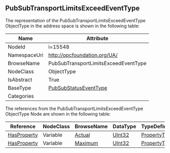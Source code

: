 <!-- objecttype -->
## PubSubTransportLimitsExceedEventType
  
<!-- end of text -->
The representation of the PubSubTransportLimitsExceedEventType ObjectType in the address space is shown in the following table:  

|Name|Attribute|
|---|---|
|NodeId|i=15548|
|NamespaceUri|http://opcfoundation.org/UA/|
|BrowseName|PubSubTransportLimitsExceedEventType|
|NodeClass|ObjectType|
|IsAbstract|True|
|BaseType|[PubSubStatusEventType](../../ObjectTypes/PubSubStatusEventType/readme.md)|
|Categories||

The references from the PubSubTransportLimitsExceedEventType ObjectType Node are shown in the following table:  

|Reference|NodeClass|BrowseName|DataType|TypeDefinition|ModellingRule|
|---|---|---|---|---|---|
|[HasProperty](../../ReferenceTypes/HasProperty/readme.md)|Variable|[Actual](#Actual)|[UInt32](../../DataTypes/UInt32/readme.md)|[PropertyType](../../VariableTypes/PropertyType/readme.md)|[Mandatory](../../Objects/Mandatory/readme.md)|
|[HasProperty](../../ReferenceTypes/HasProperty/readme.md)|Variable|[Maximum](#Maximum)|[UInt32](../../DataTypes/UInt32/readme.md)|[PropertyType](../../VariableTypes/PropertyType/readme.md)|[Mandatory](../../Objects/Mandatory/readme.md)|


